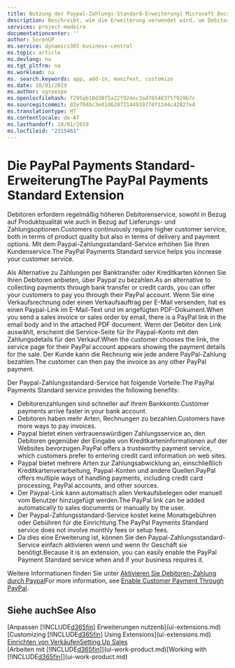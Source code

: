 ```yaml
---
title: Nutzung der Paypal-Zahlungs-Standard-Erweiterung| Microsoft Docs
description: Beschreibt, wie die Erweiterung verwendet wird, um Debitoren zu aktivieren, um Zahlungen mit Paypal zu leisten.
services: project-madeira
documentationcenter: ''
author: SorenGP
ms.service: dynamics365-business-central
ms.topic: article
ms.devlang: na
ms.tgt_pltfrm: na
ms.workload: na
ms. search.keywords: app, add-in, manifest, customize
ms.date: 10/01/2019
ms.author: sgroespe
ms.openlocfilehash: f295ab10d30f5a22f924ec3ad76548375f929b7c
ms.sourcegitcommit: 02e704bc3e01d62072144919774f1244c42827e4
ms.translationtype: HT
ms.contentlocale: de-AT
ms.lasthandoff: 10/01/2019
ms.locfileid: "2315461"
---
```

# <a name="the-paypal-payments-standard-extension"></a><span data-ttu-id="fe056-103">Die PayPal Payments Standard-Erweiterung</span><span class="sxs-lookup"><span data-stu-id="fe056-103">The PayPal Payments Standard Extension</span></span>
<span data-ttu-id="fe056-104">Debitoren erfordern regelmäßig höheren Debitorenservice, sowohl in Bezug auf Produktqualität wie auch in Bezug auf Lieferungs- und Zahlungsoptionen.</span><span class="sxs-lookup"><span data-stu-id="fe056-104">Customers continuously require higher customer service, both in terms of product quality but also in terms of delivery and payment options.</span></span> <span data-ttu-id="fe056-105">Mit dem Paypal-Zahlungsstandard-Service erhöhen Sie Ihren Kundenservice.</span><span class="sxs-lookup"><span data-stu-id="fe056-105">The PayPal Payments Standard service helps you increase your customer service.</span></span>

<span data-ttu-id="fe056-106">Als Alternative zu Zahlungen per Banktransfer oder Kreditkarten können Sie Ihren Debitoren anbieten, über Paypal zu bezahlen.</span><span class="sxs-lookup"><span data-stu-id="fe056-106">As an alternative to collecting payments through bank transfer or credit cards, you can offer your customers to pay you through their PayPal account.</span></span> <span data-ttu-id="fe056-107">Wenn Sie eine Verkaufsrechnung oder einen Verkaufsauftrag per E-Mail versenden, hat es einen Paypal-Link im E-Mail-Text und im angefügten PDF-Dokument.</span><span class="sxs-lookup"><span data-stu-id="fe056-107">When you send a sales invoice or sales order by email, there is a PayPal link in the email body and in the attached PDF document.</span></span> <span data-ttu-id="fe056-108">Wenn der Debitor den Link auswählt, erscheint die Service-Seite für Ihr Paypal-Konto mit den Zahlungsdetails für den Verkauf.</span><span class="sxs-lookup"><span data-stu-id="fe056-108">When the customer chooses the link, the service page for their PayPal account appears showing the payment details for the sale.</span></span> <span data-ttu-id="fe056-109">Der Kunde kann die Rechnung wie jede andere PayPal-Zahlung bezahlen.</span><span class="sxs-lookup"><span data-stu-id="fe056-109">The customer can then pay the invoice as any other PayPal payment.</span></span>

<span data-ttu-id="fe056-110">Der Paypal-Zahlungsstandard-Service hat folgende Vorteile:</span><span class="sxs-lookup"><span data-stu-id="fe056-110">The PayPal Payments Standard service provides the following benefits:</span></span>

* <span data-ttu-id="fe056-111">Debitorenzahlungen sind schneller auf Ihrem Bankkonto.</span><span class="sxs-lookup"><span data-stu-id="fe056-111">Customer payments arrive faster in your bank account.</span></span>
* <span data-ttu-id="fe056-112">Debitoren haben mehr Arten, Rechnungen zu bezahlen.</span><span class="sxs-lookup"><span data-stu-id="fe056-112">Customers have more ways to pay invoices.</span></span>
* <span data-ttu-id="fe056-113">Paypal bietet einen vertrauenswürdigen Zahlungsservice an, den Debitoren gegenüber der Eingabe von Kreditkarteninformationen auf der Websites bevorzugen.</span><span class="sxs-lookup"><span data-stu-id="fe056-113">PayPal offers a trustworthy payment service, which customers prefer to entering credit card information on web sites.</span></span>
* <span data-ttu-id="fe056-114">Paypal bietet mehrere Arten zur Zahlungsabwicklung an, einschließlich Kreditkartenverarbeitung, Paypal-Konten und andere Quellen.</span><span class="sxs-lookup"><span data-stu-id="fe056-114">PayPal offers multiple ways of handling payments, including credit card processing, PayPal accounts, and other sources.</span></span>
* <span data-ttu-id="fe056-115">Der Paypal-Link kann automatisch allen Verkaufsbelegen oder manuell vom Benutzer hinzugefügt werden.</span><span class="sxs-lookup"><span data-stu-id="fe056-115">The PayPal link can be added automatically to sales documents or manually by the user.</span></span>
* <span data-ttu-id="fe056-116">Der Paypal-Zahlungsstandard-Service kostet keine Monatsgebühren oder Gebühren für die Einrichtung.</span><span class="sxs-lookup"><span data-stu-id="fe056-116">The PayPal Payments Standard service does not involve monthly fees or setup fees.</span></span>
* <span data-ttu-id="fe056-117">Da dies eine Erweiterung ist, können Sie den Paypal-Zahlungsstandard-Service einfach aktivieren wenn und wenn Ihr Geschäft sie benötigt.</span><span class="sxs-lookup"><span data-stu-id="fe056-117">Because it is an extension, you can easily enable the PayPal Payment Standard service when and if your business requires it.</span></span>  

<span data-ttu-id="fe056-118">Weitere Informationen finden Sie unter [Aktivieren Sie Debitoren-Zahlung durch Paypal](sales-how-enable-payment-service-extensions.md)</span><span class="sxs-lookup"><span data-stu-id="fe056-118">For more information, see [Enable Customer Payment Through PayPal](sales-how-enable-payment-service-extensions.md).</span></span>

## <a name="see-also"></a><span data-ttu-id="fe056-119">Siehe auch</span><span class="sxs-lookup"><span data-stu-id="fe056-119">See Also</span></span>
<span data-ttu-id="fe056-120">[Anpassen [!INCLUDE[d365fin](includes/d365fin_md.md)] Erweiterungen nutzenb](ui-extensions.md)</span><span class="sxs-lookup"><span data-stu-id="fe056-120">[Customizing [!INCLUDE[d365fin](includes/d365fin_md.md)] Using Extensions](ui-extensions.md)</span></span>  
[<span data-ttu-id="fe056-121">Einrichten von Verkäufen</span><span class="sxs-lookup"><span data-stu-id="fe056-121">Setting Up Sales</span></span>](sales-setup-sales.md)  
<span data-ttu-id="fe056-122">[Arbeiten mit [!INCLUDE[d365fin](includes/d365fin_md.md)]](ui-work-product.md)</span><span class="sxs-lookup"><span data-stu-id="fe056-122">[Working with [!INCLUDE[d365fin](includes/d365fin_md.md)]](ui-work-product.md)</span></span>
